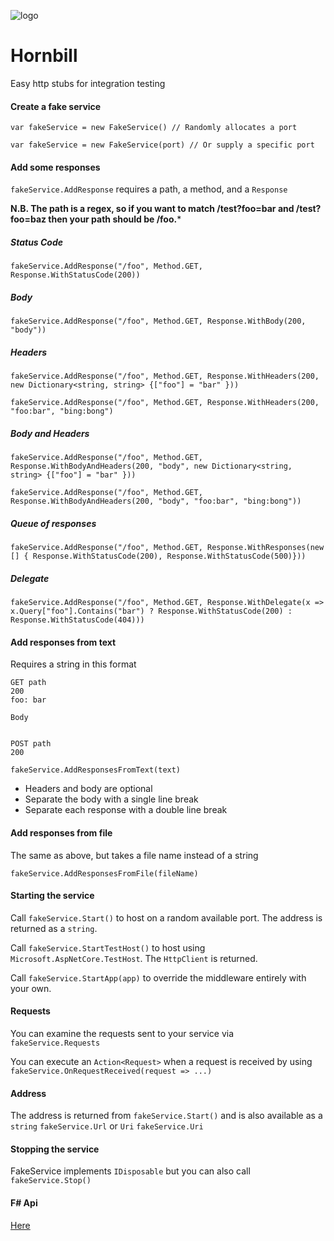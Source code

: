 ![logo](https://raw.githubusercontent.com/TinyBlueRobots/Hornbill/master/logo.gif)
# Hornbill

Easy http stubs for integration testing

#### Create a fake service

`var fakeService = new FakeService() // Randomly allocates a port`

`var fakeService = new FakeService(port) // Or supply a specific port`

#### Add some responses

`fakeService.AddResponse` requires a path, a method, and a `Response`

**N.B. The path is a regex, so if you want to match /test?foo=bar and /test?foo=baz then your path should be /foo.***

##### Status Code

`fakeService.AddResponse("/foo", Method.GET, Response.WithStatusCode(200))`

##### Body

`fakeService.AddResponse("/foo", Method.GET, Response.WithBody(200, "body"))`

##### Headers

`fakeService.AddResponse("/foo", Method.GET, Response.WithHeaders(200, new Dictionary<string, string> {["foo"] = "bar" }))`

`fakeService.AddResponse("/foo", Method.GET, Response.WithHeaders(200, "foo:bar", "bing:bong")`

##### Body and Headers

`fakeService.AddResponse("/foo", Method.GET, Response.WithBodyAndHeaders(200, "body", new Dictionary<string, string> {["foo"] = "bar" }))`

`fakeService.AddResponse("/foo", Method.GET, Response.WithBodyAndHeaders(200, "body", "foo:bar", "bing:bong"))`

##### Queue of responses

`fakeService.AddResponse("/foo", Method.GET, Response.WithResponses(new [] { Response.WithStatusCode(200), Response.WithStatusCode(500)}))`

##### Delegate

`fakeService.AddResponse("/foo", Method.GET, Response.WithDelegate(x => x.Query["foo"].Contains("bar") ? Response.WithStatusCode(200) : Response.WithStatusCode(404)))`

#### Add responses from text

Requires a string in this format
```
GET path
200
foo: bar

Body


POST path
200
```

`fakeService.AddResponsesFromText(text)`

* Headers and body are optional
* Separate the body with a single line break
* Separate each response with a double line break

#### Add responses from file

The same as above, but takes a file name instead of a string

`fakeService.AddResponsesFromFile(fileName)`

#### Starting the service

Call `fakeService.Start()` to host on a random available port. The address is returned as a `string`.

Call `fakeService.StartTestHost()` to host using `Microsoft.AspNetCore.TestHost`. The `HttpClient` is returned.

Call `fakeService.StartApp(app)` to override the middleware entirely with your own.

#### Requests

You can examine the requests sent to your service via `fakeService.Requests`

You can execute an `Action<Request>` when a request is received by using `fakeService.OnRequestReceived(request => ...)`

#### Address

The address is returned from `fakeService.Start()` and is also available as a `string` `fakeService.Url` or `Uri` `fakeService.Uri`

#### Stopping the service

FakeService implements `IDisposable` but you can also call `fakeService.Stop()`

#### F# Api

[Here](https://github.com/TinyBlueRobots/Hornbill/blob/master/src/Hornbill/FSharp.fs)
